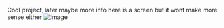 
Cool project, later maybe more info here is a screen but it wont make more sense either
![image](https://github.com/Copystrike/PhoneApiSchoolProject/assets/26123873/fcc77b7b-f7ef-4231-b953-544eeabea924)
